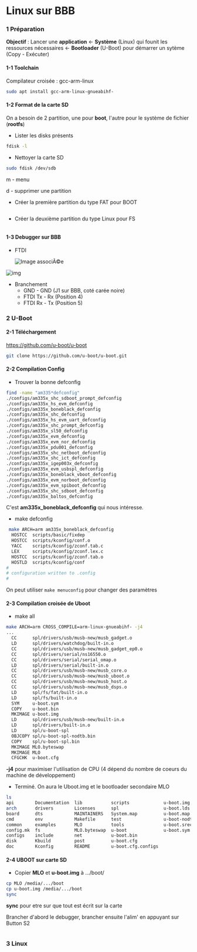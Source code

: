 # Linux sur BBB

### 1 Préparation

**Objectif** : Lancer une **application** <- **Système** (Linux) qui founit les ressources nécessaires <- **Bootloader** (U-Boot) pour démarrer un sytème (Copy - Exécuter)



#### 1-1 Toolchain

Compilateur croisée : gcc-arm-linux

```sh
sudo apt install gcc-arm-linux-gnueabihf-
```



#### 1-2 Format de la carte SD

On a besoin de 2 partition, une pour **boot**, l'autre pour le système de fichier (**rootfs**)

- Lister les disks présents

```sh
fdisk -l
```

- Nettoyer la carte SD

```sh
sudo fdisk /dev/sdb

```

m - menu

d - supprimer une partition

- Créer la première partition du type FAT pour BOOT

```sh

```

- Créer la deuxième partition du type Linux pour FS

```sh

```



#### 1-3 Debugger sur BBB

- FTDI

  ![Image associÃ©e](http://lechacalshop.com/163-thickbox_default/ftdi-usb-to-ttl-serial-converter-adapter-ft232rl.jpg)

![img](https://www.blaess.fr/christophe/wp-content/uploads/2013/05/img-02.jpg)

- Branchement
  - GND - GND (J1 sur BBB, coté carée noire)
  - FTDI Tx - Rx (Position 4)
  - FTDI Rx - Tx (Position 5)



### 2 U-Boot

#### 2-1 Téléchargement

https://github.com/u-boot/u-boot

```sh
git clone https://github.com/u-boot/u-boot.git
```

#### 2-2 Compilation Config

- Trouver la bonne defconfig

```sh
find -name "am335*defconfig"
./configs/am335x_shc_sdboot_prompt_defconfig
./configs/am335x_hs_evm_defconfig
./configs/am335x_boneblack_defconfig
./configs/am335x_shc_defconfig
./configs/am335x_hs_evm_uart_defconfig
./configs/am335x_shc_prompt_defconfig
./configs/am335x_sl50_defconfig
./configs/am335x_evm_defconfig
./configs/am335x_evm_nor_defconfig
./configs/am335x_pdu001_defconfig
./configs/am335x_shc_netboot_defconfig
./configs/am335x_shc_ict_defconfig
./configs/am335x_igep003x_defconfig
./configs/am335x_evm_usbspl_defconfig
./configs/am335x_boneblack_vboot_defconfig
./configs/am335x_evm_norboot_defconfig
./configs/am335x_evm_spiboot_defconfig
./configs/am335x_shc_sdboot_defconfig
./configs/am335x_baltos_defconfig


```

C'est **am335x_boneblack_defconfig** qui nous intéresse.

- make defconfig

```sh
 make ARCH=arm am335x_boneblack_defconfig
  HOSTCC  scripts/basic/fixdep
  HOSTCC  scripts/kconfig/conf.o
  YACC    scripts/kconfig/zconf.tab.c
  LEX     scripts/kconfig/zconf.lex.c
  HOSTCC  scripts/kconfig/zconf.tab.o
  HOSTLD  scripts/kconfig/conf
#
# configuration written to .config
#
```

On peut utiliser `make menuconfig` pour changer des paramètres

#### 2-3 Compilation croisée de Uboot

- make all

```sh
make ARCH=arm CROSS_COMPILE=arm-linux-gnueabihf- -j4
...
  CC      spl/drivers/usb/musb-new/musb_gadget.o
  LD      spl/drivers/watchdog/built-in.o
  CC      spl/drivers/usb/musb-new/musb_gadget_ep0.o
  CC      spl/drivers/serial/ns16550.o
  CC      spl/drivers/serial/serial_omap.o
  LD      spl/drivers/serial/built-in.o
  CC      spl/drivers/usb/musb-new/musb_core.o
  CC      spl/drivers/usb/musb-new/musb_uboot.o
  CC      spl/drivers/usb/musb-new/musb_host.o
  CC      spl/drivers/usb/musb-new/musb_dsps.o
  LD      spl/fs/fat/built-in.o
  LD      spl/fs/built-in.o
  SYM     u-boot.sym
  COPY    u-boot.bin
  MKIMAGE u-boot.img
  LD      spl/drivers/usb/musb-new/built-in.o
  LD      spl/drivers/built-in.o
  LD      spl/u-boot-spl
  OBJCOPY spl/u-boot-spl-nodtb.bin
  COPY    spl/u-boot-spl.bin
  MKIMAGE MLO.byteswap
  MKIMAGE MLO
  CFGCHK  u-boot.cfg

```

**-j4** pour maximiser l'utilisation de CPU (4 dépend du nombre de coeurs du machine de développement)



- Terminé. On aura le Uboot.img et le bootloader secondaire MLO

```sh
ls
api        Documentation  lib           scripts             u-boot.img
arch       drivers        Licenses      spl                 u-boot.lds
board      dts            MAINTAINERS   System.map          u-boot.map
cmd        env            Makefile      test                u-boot-nodtb.bin
common     examples       MLO           tools               u-boot.srec
config.mk  fs             MLO.byteswap  u-boot              u-boot.sym
configs    include        net           u-boot.bin
disk       Kbuild         post          u-boot.cfg
doc        Kconfig        README        u-boot.cfg.configs

```



#### 2-4 UBOOT sur carte SD

- Copier **MLO** et **u-boot.img** à .../boot/

```sh
cp MLO /media/.../boot
cp u-boot.img /media/.../boot
sync
```

**sync** pour etre sur que tout est écrit sur la carte



Brancher d'abord le debugger, brancher ensuite l'alim' en appuyant sur Button S2

```sh

```







### 3 Linux



